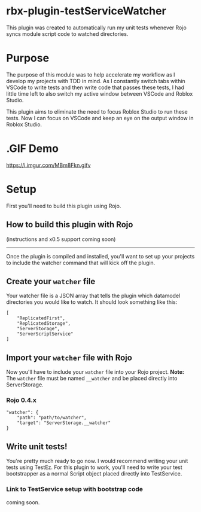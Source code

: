 # rbx-plugin-testServiceWatcher
This plugin was created to automatically run my unit tests whenever Rojo syncs module script code to watched directories.

# Purpose
The purpose of this module was to help accelerate my workflow as I develop my projects with TDD in mind. As I constantly switch tabs within VSCode to write tests and then write code that passes these tests, I had little time left to also switch my active window between VSCode and Roblox Studio.

This plugin aims to eliminate the need to focus Roblox Studio to run these tests. Now I can focus on VSCode and keep an eye on the output window in Roblox Studio.

# .GIF Demo
https://i.imgur.com/MBm8Fkn.gifv


# Setup
First you'll need to build this plugin using Rojo.

## How to build this plugin with Rojo
(instructions and x0.5 support coming soon)

---

Once the plugin is compiled and installed, you'll want to set up your projects to include the watcher command that will kick off the plugin.

## Create your `watcher` file
Your watcher file is a JSON array that tells the plugin which datamodel directories you would like to watch. It should look something like this:

```
[
	"ReplicatedFirst",
	"ReplicatedStorage",
	"ServerStorage",
	"ServerScriptService"
]
```

## Import your `watcher` file with Rojo
Now you'll have to include your `watcher` file into your Rojo project. **Note:** The `watcher` file must be named `__watcher` and be placed directly into ServerStorage.
### Rojo 0.4.x
```
"watcher": {
	"path": "path/to/watcher",
	"target": "ServerStorage.__watcher"
}
```

## Write unit tests!
You're pretty much ready to go now. I would recommend writing your unit tests using TestEz. For this plugin to work, you'll need to write your test bootstrapper as a normal Script object placed directly into TestService.

### Link to TestService setup with bootstrap code
coming soon.
